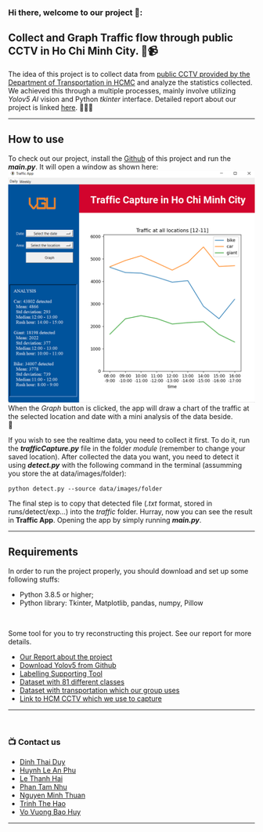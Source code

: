 ### Hi there, welcome to our project 👋: 
## Collect and Graph Traffic flow through public CCTV in Ho Chi Minh City. 📸📹

The idea of this project is to collect data from [public CCTV provided by the Department of Transportation in HCMC][CCTV] and analyze the statistics collected. We achieved this through a multiple processes, mainly involve utilizing *Yolov5 AI* vision and Python *tkinter* interface. Detailed report about our project is linked [here][report]. 📖📖📖

---

## How to use

To check out our project, install the  [Github][github] of this project and run the ***main.py***. It will open a window as shown here:<br />
![Traffic App](/traffic/app.png "Traffic App")<br /> When the *Graph* button is clicked, the app will draw a chart of the traffic at the selected location and date with a mini analysis of the data beside.<br/>📅

If you wish to see the realtime data, you need to collect it first. To do it, run the ***trafficCapture.py*** file in the folder *module* (remember to change your saved location). After collected the data you want, you need to detect it using ***detect.py*** with the following command in the terminal (assumming you store the at data/images/folder):
```
python detect.py --source data/images/folder
```
The final step is to copy that detected file (*.txt* format, stored in runs/detect/exp...) into the *traffic* folder. Hurray, now you can see the result in **Traffic App**. Opening the app by simply running ***main.py***.
</details>

[CCTV]: http://giaothong.hochiminhcity.gov.vn/Map.aspx
[report]: https://www.overleaf.com/read/rhrsbdsrhjfy
[github]: https://github.com/phuhuynhlean/projectTraffic/

---

## Requirements

In order to run the project properly, you should download and set up some following stuffs: <br />
- Python 3.8.5 or higher;<br />
- Python library: Tkinter, Matplotlib, pandas, numpy, Pillow
<br />

Some tool for you to try reconstructing this project. See our report for more details.
- [Our Report about the project][0] <br />
- [Download Yolov5 from Github][1]<br />
- [Labelling Supporting Tool][2]<br />
- [Dataset with 81 different classes][3]<br />
- [Dataset with transportation which our group uses][4]<br />
- [Link to HCM CCTV which we use to capture][5]<br />
---
</details>

[0]: https://www.overleaf.com/read/rhrsbdsrhjfy
[1]: https://github.com/ultralytics/yolov5
[2]: https://github.com/heartexlabs/labelImg
[3]: https://www.kaggle.com/datasets/ultralytics/coco128
[4]: https://drive.google.com/drive/folders/1EuSmR0u8qjlEPFqwz8gy0GN65eyVT99m
[5]: http://giaothong.hochiminhcity.gov.vn/

<br />

### 📺 Contact us
- [Dinh Thai Duy][duydinh]
- [Huynh Le An Phu][anphu]
- [Le Thanh Hai][thanhhai]
- [Phan Tam Nhu][tamnhu]
- [Nguyen Minh Thuan][minhthuan]
- [Trinh The Hao][jsontrinh]
- [Vo Vuong Bao Huy][baohuy]

---

</details>

[thanhhai]: https://www.facebook.com/hailu03/
[duydinh]: https://www.facebook.com/haudity
[anphu]: https://www.facebook.com/anphuhlap
[tamnhu]: https://www.facebook.com/profile.php?id=100041127529583
[minhthuan]: https://www.facebook.com/lowkeynenemkhongthethay
[jsontrinh]: https://www.facebook.com/profile.php?id=100008612346891
[baohuy]: https://www.facebook.com/profile.php?id=100078422291956


